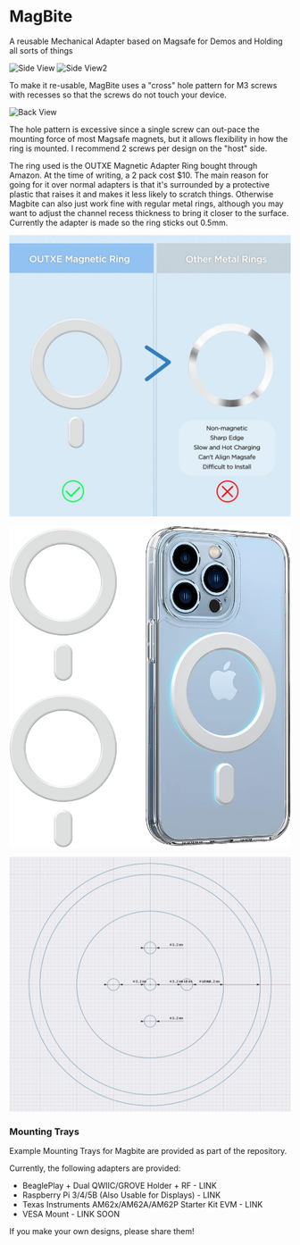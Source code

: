 # MagBite

A reusable Mechanical Adapter based on Magsafe for Demos and Holding all sorts of things

![Side View](Images/front1.jpeg)
![Side View2](Images/back1.jpeg)

To make it re-usable, MagBite uses a "cross" hole pattern for M3 screws with recesses so that the screws do not touch your device.

![Back View](Images/back)

The hole pattern is excessive since a single screw can out-pace the mounting force of most Magsafe magnets, but it allows flexibility in how the ring is mounted. I recommend 2 screws per design on the "host" side.

The ring used is the OUTXE Magnetic Adapter Ring bought through Amazon. At the time of writing, a 2 pack cost $10. The main reason for going for it over normal adapters is that it's surrounded by a protective plastic that raises it and makes it less likely to scratch things. Otherwise Magbite can also just work fine with regular metal rings, although you may want to adjust the channel recess thickness to bring it closer to the surface. Currently the adapter is made so the ring sticks out 0.5mm.

![Ring Used](Images/feature.jpg)

![Benefts of it](Images/outxe.jpg)

![Pattern](Images/HolePatternView.png)

### Mounting Trays

Example Mounting Trays for Magbite are provided as part of the repository.

Currently, the following adapters are provided:

- BeaglePlay + Dual QWIIC/GROVE Holder + RF - LINK
- Raspberry Pi 3/4/5B (Also Usable for Displays) - LINK
- Texas Instruments AM62x/AM62A/AM62P Starter Kit EVM - LINK
- VESA Mount - LINK SOON

If you make your own designs, please share them!
